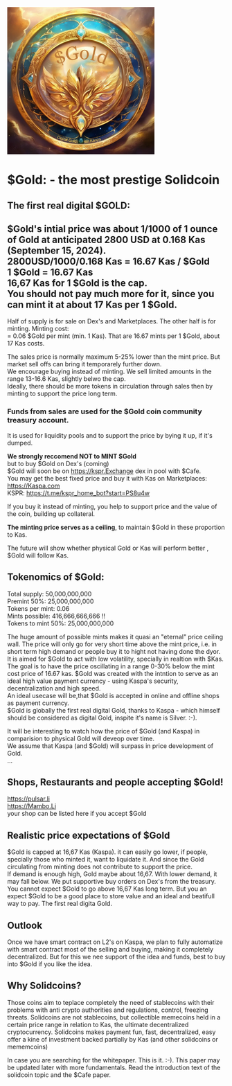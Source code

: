<img src="https://raw.githubusercontent.com/Mambo-Token/Solidcoins/refs/heads/main/logos/Gold-Logo.png" width="340" height="340">

# $Gold: - the most prestige Solidcoin  

## The first real digital $GOLD: 
   
$Gold's intial price was about 1/1000 of 1 ounce of Gold at anticipated 2800 USD at 0.168 Kas (September 15, 2024).  
2800USD/1000/0.168 Kas = 16.67 Kas / $Gold  
1 $Gold = 16.67 Kas  
16,67 Kas for 1 $Gold is the cap.  
You should not pay much more for it, since you can mint it at about 17 Kas per 1 $Gold.
---  
Half of supply is for sale on Dex's and Marketplaces. The other half is for minting.
Minting cost:  
= 0.06 $Gold per mint (min. 1 Kas). 
That are 16.67 mints per 1 $Gold, about 17 Kas costs.

The sales price is normally maximum 5-25% lower than the mint price. But market sell offs can bring it temporarely further down.  
We encourage buying instead of minting. We sell limited amounts in the range 13-16.6 Kas, slightly belwo the cap.  
Ideally, there should be more tokens in circulation through sales then by minting to support the price long term.  
### Funds from sales are used for the $Gold coin community treasury account.  
It is used for liquidity pools and to support the price by bying it up, if it's dumped.  

**We strongly reccomend NOT to MINT $Gold**   
but to buy $Gold on Dex's (coming)   
$Gold will soon be on https://kspr.Exchange dex in pool with $Cafe.  
You may get the best fixed price and buy it with Kas on Marketplaces:  
https://Kaspa.com  
KSPR: https://t.me/kspr_home_bot?start=PS8u4w  
    
If you buy it instead of minting, you help to support price and the value of the coin, building up collateral. <br>

**The minting price serves as a ceiling**, to maintain $Gold in these proportion to Kas.  

The future will show whether physical Gold or Kas will perform better , $Gold will follow Kas.  

  

## Tokenomics of $Gold:  

Total supply: 50,000,000,000 <br>
Premint 50%: 25,000,000,000 <br>
Tokens per mint: 0.06 <br>
Mints possible: 416,666,666,666 !!<br>
Tokens to mint 50%: 25,000,000,000 <br>

The huge amount of possible mints makes it quasi an "eternal" price ceiling wall. The price will only go for very short time above the mint price, i.e. in short term high demand or people buy it to hight not having done the dyor. <br>
It is aimed for $Gold to act with low volatility, specially in realtion with $Kas.
The goal is to have the price oscillating in a range 0-30% below the mint cost price of 16.67 kas.
$Gold was created with the intntion to serve as an ideal high value payment currency - using Kaspa's security, decentralization and high speed.<br>
An ideal usecase will be,that $Gold is accepted in online and offline shops as payment currency.<br>
$Gold is globally the first real digital Gold, thanks to Kaspa - which himself should be considered as digital Gold, inspite it's name is Silver. :-).

It will be interesting to watch how the price of $Gold (and Kaspa) in comparision to physical Gold will deveop over time.<br>
We assume that Kaspa (and $Gold) will surpass in price development of Gold.  
...  
## Shops, Restaurants and people accepting $Gold!  
https://pulsar.li  
https://Mambo.Li  
your shop can be listed here if you accept $Gold  

## Realistic price expectations of $Gold
$Gold is capped at 16,67 Kas (Kaspa). it can easily go lower, if people, specially those who minted it, want to liquidate it. And since the Gold circulating from minting does not contribute to support the price.  
If demand is enough high, Gold maybe about 16,67. With lower demand, it may fall below. We put supportive buy orders on Dex's from the treasury.  
You cannot expect $Gold to go above 16,67 Kas long term. But you an expect $Gold to be a good place to store value and an ideal and beatifull way to pay. The first real digita Gold.  

## Outlook
Once we have smart contract on L2's on Kaspa, we plan to fully automatize with smart contract most of the selling and buying, making it completely decentralized. But for this we nee support of the idea and funds, best to buy into $Gold if you like the idea.

## Why Solidcoins? <br>
Those coins aim to teplace completely the need of stablecoins with their problems with anti crypto authorities and regulations, control, freezing threats.
Solidcoins are not stablecoins, but collectible memecoins held in a certain price range in relation to Kas, the ultimate decentralized cryptocurrency.
Solidcoins makes payment fun, fast, decentralized, easy offer a kine of investment backed partially by Kas (and other solidcoins or mememcoins)  
  
In case you are searching for the whitepaper. This is it. :-).
This paper may be updated later with more fundamentals. Read the introduction text of the solidcoin topic and the $Cafe paper.  
